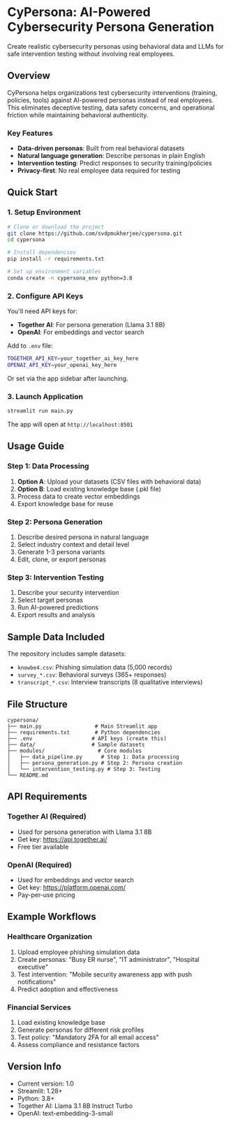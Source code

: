# CyPersona: AI-Powered Cybersecurity Persona Generation

Create realistic cybersecurity personas using behavioral data and LLMs for safe intervention testing without involving real employees.

## Overview

CyPersona helps organizations test cybersecurity interventions (training, policies, tools) against AI-powered personas instead of real employees. This eliminates deceptive testing, data safety concerns, and operational friction while maintaining behavioral authenticity.

### Key Features

- **Data-driven personas**: Built from real behavioral datasets
- **Natural language generation**: Describe personas in plain English
- **Intervention testing**: Predict responses to security training/policies
- **Privacy-first**: No real employee data required for testing

## Quick Start

### 1. Setup Environment

```bash
# Clone or download the project
git clone https://github.com/svdpmukherjee/cypersona.git
cd cypersona

# Install dependencies
pip install -r requirements.txt

# Set up environment variables
conda create -n cypersona_env python=3.8

```

### 2. Configure API Keys

You'll need API keys for:

- **Together AI**: For persona generation (Llama 3.1 8B)
- **OpenAI**: For embeddings and vector search

Add to `.env` file:

```bash
TOGETHER_API_KEY=your_together_ai_key_here
OPENAI_API_KEY=your_openai_key_here
```

Or set via the app sidebar after launching.

### 3. Launch Application

```bash
streamlit run main.py
```

The app will open at `http://localhost:8501`

## Usage Guide

### Step 1: Data Processing

1. **Option A**: Upload your datasets (CSV files with behavioral data)
2. **Option B**: Load existing knowledge base (.pkl file)
3. Process data to create vector embeddings
4. Export knowledge base for reuse

### Step 2: Persona Generation

1. Describe desired persona in natural language
2. Select industry context and detail level
3. Generate 1-3 persona variants
4. Edit, clone, or export personas

### Step 3: Intervention Testing

1. Describe your security intervention
2. Select target personas
3. Run AI-powered predictions
4. Export results and analysis

## Sample Data Included

The repository includes sample datasets:

- `knowbe4.csv`: Phishing simulation data (5,000 records)
- `survey_*.csv`: Behavioral surveys (365+ responses)
- `transcript_*.csv`: Interview transcripts (8 qualitative interviews)

## File Structure

```
cypersona/
├── main.py                 # Main Streamlit app
├── requirements.txt        # Python dependencies
├── .env                   # API keys (create this)
├── data/                  # Sample datasets
├── modules/                 # Core modules
│   ├── data_pipeline.py      # Step 1: Data processing
│   ├── persona_generation.py # Step 2: Persona creation
│   └── intervention_testing.py # Step 3: Testing
└── README.md
```

## API Requirements

### Together AI (Required)

- Used for persona generation with Llama 3.1 8B
- Get key: https://api.together.ai/
- Free tier available

### OpenAI (Required)

- Used for embeddings and vector search
- Get key: https://platform.openai.com/
- Pay-per-use pricing

## Example Workflows

### Healthcare Organization

1. Upload employee phishing simulation data
2. Create personas: "Busy ER nurse", "IT administrator", "Hospital executive"
3. Test intervention: "Mobile security awareness app with push notifications"
4. Predict adoption and effectiveness

### Financial Services

1. Load existing knowledge base
2. Generate personas for different risk profiles
3. Test policy: "Mandatory 2FA for all email access"
4. Assess compliance and resistance factors

## Version Info

- Current version: 1.0
- Streamlit: 1.28+
- Python: 3.8+
- Together AI: Llama 3.1 8B Instruct Turbo
- OpenAI: text-embedding-3-small
